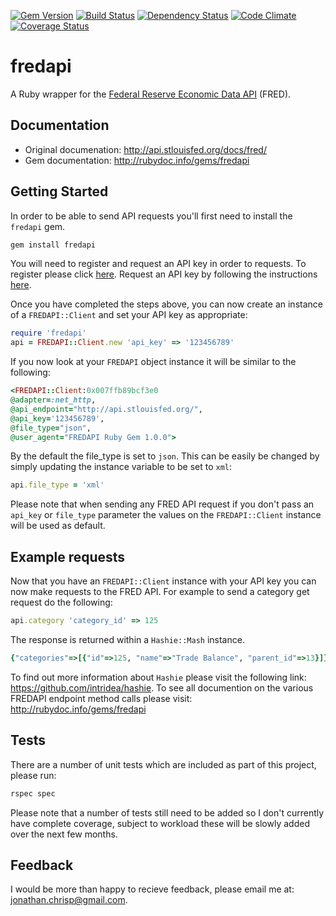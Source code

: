 [![Gem Version](https://badge.fury.io/rb/fredapi.png)](http://badge.fury.io/rb/fredapi)
[![Build Status](https://travis-ci.org/jonathanchrisp/fredapi.png?branch=master)](https://travis-ci.org/jonathanchrisp/fredapi)
[![Dependency Status](https://gemnasium.com/jonathanchrisp/fredapi.png)](https://gemnasium.com/jonathanchrisp/fredapi)
[![Code Climate](https://codeclimate.com/github/jonathanchrisp/fredapi.png)](https://codeclimate.com/github/jonathanchrisp/fredapi)
[![Coverage Status](https://coveralls.io/repos/jonathanchrisp/fredapi/badge.png)](https://coveralls.io/r/jonathanchrisp/fredapi)

# fredapi
A Ruby wrapper for the [Federal Reserve Economic Data API](http://api.stlouisfed.org/docs/fred/overview.html) (FRED).

## Documentation
* Original documenation: <http://api.stlouisfed.org/docs/fred/>
* Gem documentation: <http://rubydoc.info/gems/fredapi>

## Getting Started
In order to be able to send API requests you'll first need to install the `fredapi` gem.

```ruby
gem install fredapi
```

You will need to register and request an API key in order to requests. To register please click [here](http://research.stlouisfed.org/useraccount/register/step1). Request an API key by following the instructions [here](http://api.stlouisfed.org/api_key.html).

Once you have completed the steps above, you can now create an instance of a `FREDAPI::Client` and set your API key as appropriate:

```ruby
require 'fredapi'
api = FREDAPI::Client.new 'api_key' => '123456789'
```

If you now look at your `FREDAPI` object instance it will be similar to the following:

```ruby
<FREDAPI::Client:0x007ffb89bcf3e0
@adapter=:net_http,
@api_endpoint="http://api.stlouisfed.org/",
@api_key='123456789',
@file_type="json",
@user_agent="FREDAPI Ruby Gem 1.0.0">
```

By the default the file_type is set to `json`. This can be easily be changed by simply updating the instance variable to be set to `xml`:

```ruby
api.file_type = 'xml'
```

Please note that when sending any FRED API request if you don't pass an `api_key` or `file_type` parameter the values on the `FREDAPI::Client` instance will be used as default.

## Example requests
Now that you have an `FREDAPI::Client` instance with your API key you can now make requests to the FRED API. For example to send a category get request do the following:

```ruby
api.category 'category_id' => 125
```

The response is returned within a `Hashie::Mash` instance.

```ruby
{"categories"=>[{"id"=>125, "name"=>"Trade Balance", "parent_id"=>13}]}
```

To find out more information about `Hashie` please visit the following link: <https://github.com/intridea/hashie>. To see all documention on the various FREDAPI endpoint method calls please visit: <http://rubydoc.info/gems/fredapi>

## Tests
There are a number of unit tests which are included as part of this project, please run:

```ruby
rspec spec
```

Please note that a number of tests still need to be added so I don't currently have complete coverage, subject to workload these will be slowly added over the next few months.

## Feedback
I would be more than happy to recieve feedback, please email me at: jonathan.chrisp@gmail.com.

